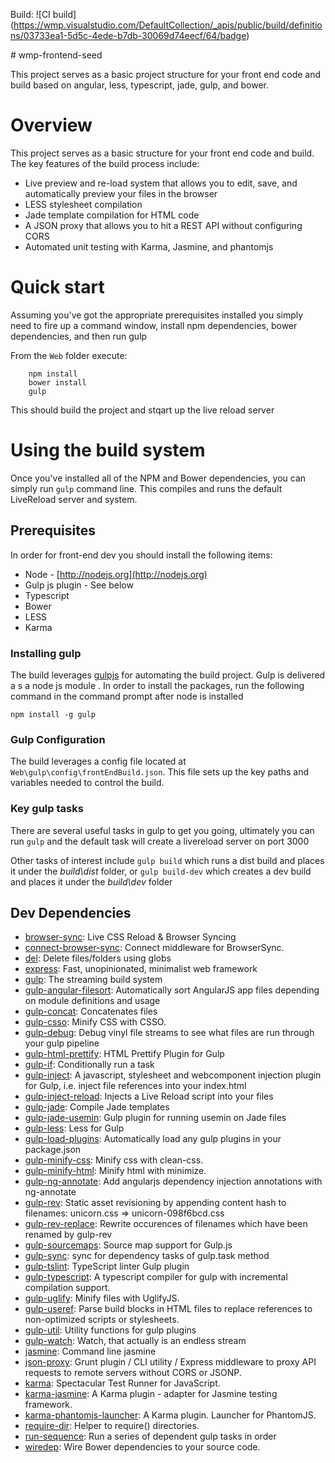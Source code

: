 Build: ![CI build] (https://wmp.visualstudio.com/DefaultCollection/_apis/public/build/definitions/03733ea1-5d5c-4ede-b7db-30069d74eecf/64/badge)

﻿# wmp-frontend-seed 

This project serves as a basic project structure for your front end code and build based on angular, less, typescript, jade, gulp, and bower.


Overview
============

This project serves as a basic structure for your front end code and build.   The key features of the build process include:

* Live preview and re-load system that allows you to edit, save, and automatically preview your files in the browser
* LESS stylesheet compilation
* Jade template compilation for HTML code
* A JSON proxy that allows you to hit a REST API without configuring CORS
* Automated unit testing with Karma, Jasmine, and phantomjs

# Quick start

Assuming you've got the appropriate prerequisites installed you simply need to fire up a command window, install npm dependencies, bower dependencies, and then run gulp

From the ``Web`` folder execute:

```
	npm install
	bower install
	gulp
```

This should build the project and stqart up the live reload server  

# Using the build system

Once you've installed all of the NPM and Bower dependencies, you can simply run `gulp` command line.   This compiles and runs the default LiveReload server and system.  

## Prerequisites

In order for front-end dev you should install the following items:

* Node - [http://nodejs.org](http://nodejs.org)
* Gulp js plugin - See below
* Typescript
* Bower
* LESS
* Karma

### Installing gulp
The build leverages [gulpjs](http://www.gulpjs.com) for automating the build project.   Gulp is delivered a s a node js module
. In order to install the packages, run the following command in the command prompt after node is installed

```
npm install -g gulp
```

### Gulp Configuration
The build leverages a config file located at ``Web\gulp\config\frontEndBuild.json``.  This file sets up the key paths and variables needed to control the build.

### Key gulp tasks

There are several useful tasks  in gulp to get you going, ultimately you can run ``gulp`` and the default task will create a livereload server on port 3000

Other tasks of interest include ``gulp build`` which runs a dist build and places it under the *build\dist* folder, or ``gulp build-dev`` which creates a dev build and places it under the *build\dev* folder

## Dev Dependencies

- [browser-sync](https://github.com/git+https:/): Live CSS Reload &amp; Browser Syncing
- [connect-browser-sync](https://github.com/schmich/connect-browser-sync): Connect middleware for BrowserSync.
- [del](https://github.com/git+https:/): Delete files/folders using globs
- [express](https://github.com/strongloop/express): Fast, unopinionated, minimalist web framework
- [gulp](https://github.com/git+https:/): The streaming build system
- [gulp-angular-filesort](https://github.com/klei/gulp-angular-filesort): Automatically sort AngularJS app files depending on module definitions and usage
- [gulp-concat](https://github.com/git+https:/): Concatenates files
- [gulp-csso](https://github.com/ben-eb/gulp-csso): Minify CSS with CSSO.
- [gulp-debug](https://github.com/sindresorhus/gulp-debug): Debug vinyl file streams to see what files are run through your gulp pipeline
- [gulp-html-prettify](https://github.com/colynb/gulp-html-prettify): HTML Prettify Plugin for Gulp
- [gulp-if](https://github.com/robrich/gulp-if): Conditionally run a task
- [gulp-inject](https://github.com/klei/gulp-inject): A javascript, stylesheet and webcomponent injection plugin for Gulp, i.e. inject file references into your index.html
- [gulp-inject-reload](https://github.com/Schmicko/gulp-inject-reload): Injects a Live Reload script into your files
- [gulp-jade](https://github.com/git+https:/): Compile Jade templates
- [gulp-jade-usemin](https://github.com/gdi2290/gulp-jade-usemin): Gulp plugin for running usemin on Jade files
- [gulp-less](https://github.com/plus3network/gulp-less): Less for Gulp
- [gulp-load-plugins](https://github.com/jackfranklin/gulp-load-plugins): Automatically load any gulp plugins in your package.json
- [gulp-minify-css](https://github.com/git+https:/): Minify css with clean-css.
- [gulp-minify-html](https://github.com/git+https:/): Minify html with minimize.
- [gulp-ng-annotate](https://github.com/Kagami/gulp-ng-annotate): Add angularjs dependency injection annotations with ng-annotate
- [gulp-rev](https://github.com/sindresorhus/gulp-rev): Static asset revisioning by appending content hash to filenames: unicorn.css =&gt; unicorn-098f6bcd.css
- [gulp-rev-replace](https://github.com/jamesknelson/gulp-rev-replace): Rewrite occurences of filenames which have been renamed by gulp-rev
- [gulp-sourcemaps](https://github.com/floridoo/gulp-sourcemaps): Source map support for Gulp.js
- [gulp-sync](https://github.com/kaminaly/gulp-sync): sync for dependency tasks of gulp.task method
- [gulp-tslint](https://github.com/panuhorsmalahti/gulp-tslint): TypeScript linter Gulp plugin
- [gulp-typescript](https://github.com/git+https:/): A typescript compiler for gulp with incremental compilation support.
- [gulp-uglify](https://github.com/terinjokes/gulp-uglify): Minify files with UglifyJS.
- [gulp-useref](https://github.com/jonkemp/gulp-useref): Parse build blocks in HTML files to replace references to non-optimized scripts or stylesheets.
- [gulp-util](https://github.com/git+https:/): Utility functions for gulp plugins
- [gulp-watch](https://github.com/floatdrop/gulp-watch): Watch, that actually is an endless stream
- [jasmine](https://github.com/jasmine/jasmine-npm): Command line jasmine
- [json-proxy](https://github.com/steve-jansen/json-proxy): Grunt plugin / CLI utility / Express middleware to proxy API requests to remote servers without CORS or JSONP.
- [karma](https://github.com/karma-runner/karma): Spectacular Test Runner for JavaScript.
- [karma-jasmine](https://github.com/karma-runner/karma-jasmine): A Karma plugin - adapter for Jasmine testing framework.
- [karma-phantomjs-launcher](https://github.com/karma-runner/karma-phantomjs-launcher): A Karma plugin. Launcher for PhantomJS.
- [require-dir](https://github.com/aseemk/requireDir): Helper to require() directories.
- [run-sequence](https://github.com/OverZealous/run-sequence): Run a series of dependent gulp tasks in order
- [wiredep](https://github.com/taptapship/wiredep): Wire Bower dependencies to your source code.
